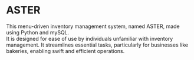 # ASTER 

This menu-driven inventory management system, named ASTER, made using Python and mySQL.  
It is designed for ease of use by individuals unfamiliar with inventory management.
It streamlines essential tasks, particularly for businesses like bakeries, enabling swift and efficient operations.
